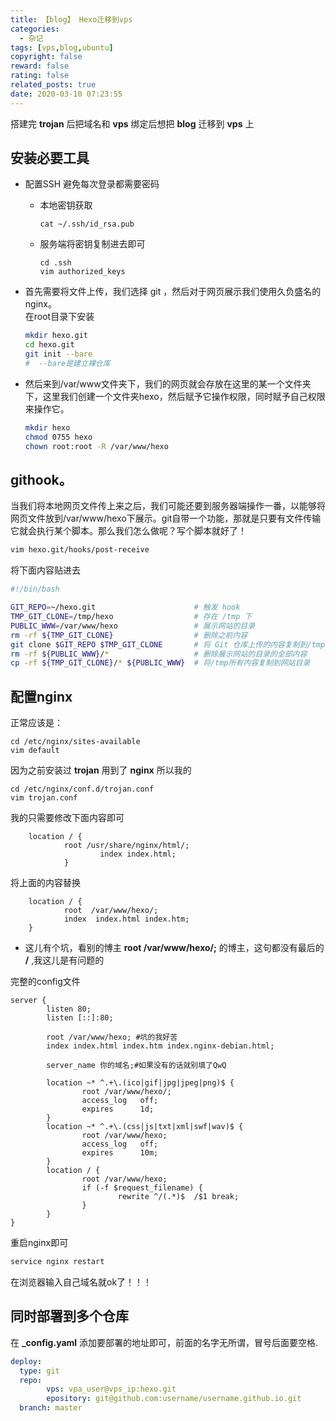 ```yaml
---
title: 【blog】 Hexo迁移到vps
categories:
  - 杂记
tags: [vps,blog,ubuntu]
copyright: false
reward: false
rating: false
related_posts: true
date: 2020-03-10 07:23:55
---
```


搭建完 **trojan** 后把域名和 **vps** 绑定后想把 **blog** 迁移到 **vps** 上

## 安装必要工具

 - 配置SSH
    避免每次登录都需要密码
    - 本地密钥获取
        ```
        cat ~/.ssh/id_rsa.pub
        ```
    - 服务端将密钥复制进去即可
        ```
        cd .ssh
        vim authorized_keys 
        ```

 - 首先需要将文件上传，我们选择 git ，然后对于网页展示我们使用久负盛名的 nginx。   
    在root目录下安装
    ```bash
    mkdir hexo.git
    cd hexo.git
    git init --bare 
    #  --bare是建立裸仓库
    ```
 - 然后来到/var/www文件夹下，我们的网页就会存放在这里的某一个文件夹下，这里我们创建一个文件夹hexo，然后赋予它操作权限，同时赋予自己权限来操作它。

    ```sh
    mkdir hexo
    chmod 0755 hexo
    chown root:root -R /var/www/hexo
    ```

## githook。

当我们将本地网页文件传上来之后，我们可能还要到服务器端操作一番，以能够将网页文件放到/var/www/hexo下展示。git自带一个功能，那就是只要有文件传输它就会执行某个脚本。那么我们怎么做呢？写个脚本就好了！

```sh
vim hexo.git/hooks/post-receive
```
将下面内容贴进去

```sh
#!/bin/bash

GIT_REPO=~/hexo.git                      # 触发 hook
TMP_GIT_CLONE=/tmp/hexo                  # 存在 /tmp 下
PUBLIC_WWW=/var/www/hexo                 # 展示网站的目录
rm -rf ${TMP_GIT_CLONE}                  # 删除之前内容
git clone $GIT_REPO $TMP_GIT_CLONE       # 将 Git 仓库上传的内容复制到/tmp
rm -rf ${PUBLIC_WWW}/*                   # 删除展示网站的目录的全部内容
cp -rf ${TMP_GIT_CLONE}/* ${PUBLIC_WWW}  # 将/tmp所有内容复制到网站目录
```
## 配置nginx

正常应该是：
```
cd /etc/nginx/sites-available
vim default
```
因为之前安装过 **trojan** 用到了 **nginx** 所以我的

```
cd /etc/nginx/conf.d/trojan.conf
vim trojan.conf
```
我的只需要修改下面内容即可

        location / {
                root /usr/share/nginx/html/;
                        index index.html;
                }


将上面的内容替换

        location / {
                root  /var/www/hexo/;
                index  index.html index.htm;
        }

 - 这儿有个坑，看别的博主 **root  /var/www/hexo/;** 的博主，这句都没有最后的 **\/** ,我这儿是有问题的

完整的config文件

    server {
            listen 80;
            listen [::]:80;

            root /var/www/hexo; #坑的我好苦
            index index.html index.htm index.nginx-debian.html;

            server_name 你的域名;#如果没有的话就别填了QwQ
        
            location ~* ^.+\.(ico|gif|jpg|jpeg|png)$ {
                    root /var/www/hexo/;
                    access_log   off;
                    expires      1d;
            }
            location ~* ^.+\.(css|js|txt|xml|swf|wav)$ {
                    root /var/www/hexo;
                    access_log   off;
                    expires      10m;
            }
            location / {
                    root /var/www/hexo;
                    if (-f $request_filename) {
                            rewrite ^/(.*)$  /$1 break;
                    }
            }
    }


重启nginx即可
```bash
service nginx restart
```

在浏览器输入自己域名就ok了！！！


## 同时部署到多个仓库

在 **_config.yaml** 添加要部署的地址即可，前面的名字无所谓，冒号后面要空格.

```yaml
deploy:
  type: git
  repo: 
        vps: vpa_user@vps_ip:hexo.git 
        epository: git@github.com:username/username.github.io.git
  branch: master  
```

